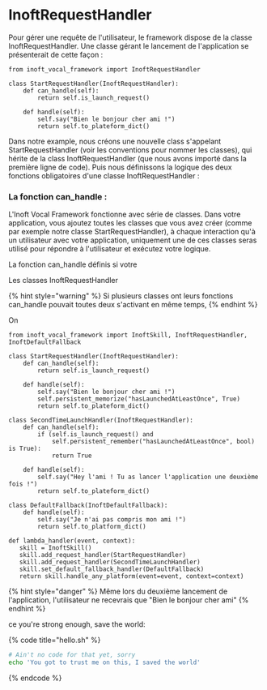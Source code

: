 # InoftRequestHandler

Pour gérer une requête de l'utilisateur, le framework dispose de la classe InoftRequestHandler. Une classe gérant le lancement de l'application se présenterait de cette façon :

```
from inoft_vocal_framework import InoftRequestHandler

class StartRequestHandler(InoftRequestHandler):
    def can_handle(self):
        return self.is_launch_request()
        
    def handle(self):
        self.say("Bien le bonjour cher ami !")
        return self.to_plateform_dict()
```

Dans notre example, nous créons une nouvelle class s'appelant StartRequestHandler \(voir les conventions pour nommer les classes\), qui hérite de la class InoftRequestHandler \(que nous avons importé dans la première ligne de code\). Puis nous définissons la logique des deux fonctions obligatoires d'une classe InoftRequestHandler :

### La fonction can\_handle :

L'Inoft Vocal Framework fonctionne avec série de classes. Dans votre application, vous ajoutez toutes les classes que vous avez créer \(comme par exemple notre classe StartRequestHandler\), à chaque interaction qu'à un utilisateur avec votre application, uniquement une de ces classes seras utilisé pour répondre à l'utilisateur et exécutez votre logique.

La fonction can\_handle définis si votre 





Les classes InoftRequestHandler

{% hint style="warning" %}
Si plusieurs classes ont leurs fonctions can\_handle pouvait toutes deux s'activant en même temps, 
{% endhint %}

On

```text
from inoft_vocal_framework import InoftSkill, InoftRequestHandler, InoftDefaultFallback

class StartRequestHandler(InoftRequestHandler):
    def can_handle(self):
        return self.is_launch_request()
        
    def handle(self):
        self.say("Bien le bonjour cher ami !")
        self.persistent_memorize("hasLaunchedAtLeastOnce", True)
        return self.to_plateform_dict()
       
class SecondTimeLaunchHandler(InoftRequestHandler):
    def can_handle(self):
        if (self.is_launch_request() and
            self.persistent_remember("hasLaunchedAtLeastOnce", bool) is True):
            return True
        
    def handle(self):
        self.say("Hey l'ami ! Tu as lancer l'application une deuxième fois !")
        return self.to_plateform_dict()

class DefaultFallback(InoftDefaultFallback):
    def handle(self):
        self.say("Je n'ai pas compris mon ami !")
        return self.to_platform_dict()

def lambda_handler(event, context):
   skill = InoftSkill()
   skill.add_request_handler(StartRequestHandler)
   skill.add_request_handler(SecondTimeLaunchHandler)
   skill.set_default_fallback_handler(DefaultFallback)
   return skill.handle_any_platform(event=event, context=context)
```

{% hint style="danger" %}
Même lors du deuxième lancement de l'application, l'utilisateur ne recevrais que "Bien le bonjour cher ami"
{% endhint %}

ce you're strong enough, save the world:

{% code title="hello.sh" %}
```bash
# Ain't no code for that yet, sorry
echo 'You got to trust me on this, I saved the world'
```
{% endcode %}



